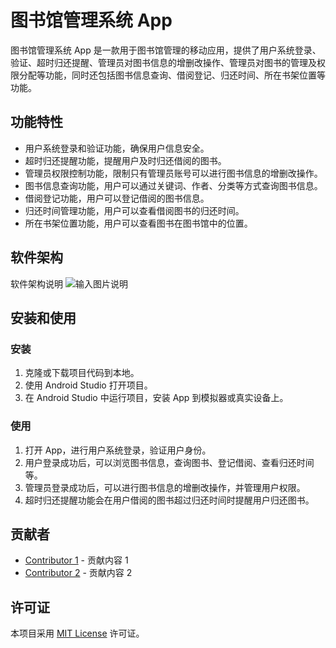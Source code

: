 # 图书馆管理系统 App

图书馆管理系统 App 是一款用于图书馆管理的移动应用，提供了用户系统登录、验证、超时归还提醒、管理员对图书信息的增删改操作、管理员对图书的管理及权限分配等功能，同时还包括图书信息查询、借阅登记、归还时间、所在书架位置等功能。

## 功能特性

- 用户系统登录和验证功能，确保用户信息安全。
- 超时归还提醒功能，提醒用户及时归还借阅的图书。
- 管理员权限控制功能，限制只有管理员账号可以进行图书信息的增删改操作。
- 图书信息查询功能，用户可以通过关键词、作者、分类等方式查询图书信息。
- 借阅登记功能，用户可以登记借阅的图书信息。
- 归还时间管理功能，用户可以查看借阅图书的归还时间。
- 所在书架位置功能，用户可以查看图书在图书馆中的位置。

## 软件架构
软件架构说明
![输入图片说明](app/src/main/res/drawable/UML%20%E5%9B%BE.jpg)

## 安装和使用

### 安装

1. 克隆或下载项目代码到本地。
2. 使用 Android Studio 打开项目。
3. 在 Android Studio 中运行项目，安装 App 到模拟器或真实设备上。

### 使用

1. 打开 App，进行用户系统登录，验证用户身份。
2. 用户登录成功后，可以浏览图书信息，查询图书、登记借阅、查看归还时间等。
3. 管理员登录成功后，可以进行图书信息的增删改操作，并管理用户权限。
4. 超时归还提醒功能会在用户借阅的图书超过归还时间时提醒用户归还图书。

## 贡献者

- [Contributor 1](https://github.com/contributor1) - 贡献内容 1
- [Contributor 2](https://github.com/contributor2) - 贡献内容 2

## 许可证

本项目采用 [MIT License](LICENSE) 许可证。



